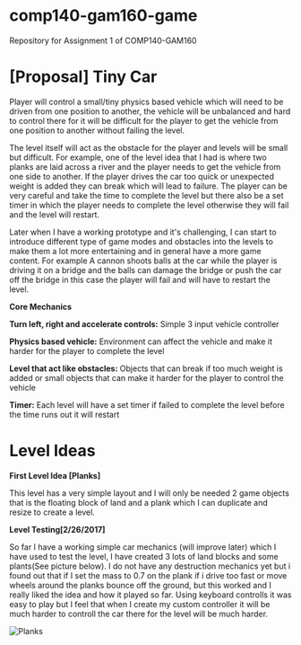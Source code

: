 # comp140-gam160-game
Repository for Assignment 1 of COMP140-GAM160

# [Proposal] Tiny Car

Player will control a small/tiny physics based vehicle which will need to be driven from one position to another, the vehicle will be unbalanced and hard to control there for it will be difficult for the player to get the vehicle from one position to another without failing the level.  

The level itself will act as the obstacle for the player and levels will be small but difficult. For example, one of the level idea that I had is where two planks are laid across a river and the player needs to get the vehicle from one side to another. If the player drives the car too quick or unexpected weight is added they can break which will lead to failure. The player can be very careful and take the time to complete the level but there also be a set timer in which the player needs to complete the level otherwise they will fail and the level will restart.  

Later when I have a working prototype and it's challenging, I can start to introduce different type of game modes and obstacles into the levels to make them a lot more entertaining and in general have a more game content. For example A cannon shoots balls at the car while the player is driving it on a bridge and the balls can damage the bridge or push the car off the bridge in this case the player will fail and will have to restart the level. 

**Core Mechanics**

**Turn left, right and accelerate controls:**
Simple 3 input vehicle controller  
 
**Physics based vehicle:**
Environment can affect the vehicle and make it harder for the player to complete the level 
 
**Level that act like obstacles:**
Objects that can break if too much weight is added or small objects that can make it harder for the player to control the vehicle 
 
**Timer:** 
Each level will have a set timer if failed to complete the level before the time runs out it will restart 

# Level Ideas 

**First Level Idea [Planks]**

This level has a very simple layout and I will only be needed 2 game objects that is the floating block of land and a plank which I can duplicate and resize to create a level. 

**Level Testing[2/26/2017]**

So far I have a working simple car mechanics (will improve later) which I have used to test the level, I have created 3 lots of land blocks and some plants(See picture below). I do not have any destruction mechanics yet but i found out that if I set the mass to 0.7 on the plank if i drive too fast or move wheels around the planks bounce off the ground, but this worked and I really liked the idea and how it played so far. Using keyboard controlls it was easy to play but I feel that when I create my custom controller it will be much harder to controll the car there for the level will be much harder. 

![Planks](http://imgur.com/2PPZaEG)
